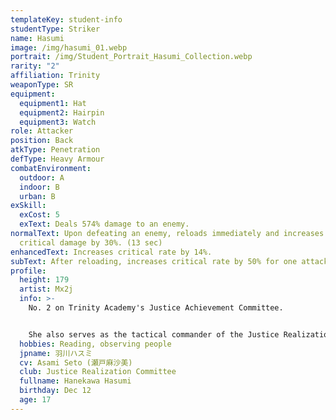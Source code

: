 ```yaml
---
templateKey: student-info
studentType: Striker
name: Hasumi
image: /img/hasumi_01.webp
portrait: /img/Student_Portrait_Hasumi_Collection.webp
rarity: "2"
affiliation: Trinity
weaponType: SR
equipment:
  equipment1: Hat
  equipment2: Hairpin
  equipment3: Watch
role: Attacker
position: Back
atkType: Penetration
defType: Heavy Armour
combatEnvironment:
  outdoor: A
  indoor: B
  urban: B
exSkill:
  exCost: 5
  exText: Deals 574% damage to an enemy.
normalText: Upon defeating an enemy, reloads immediately and increases her
  critical damage by 30%. (13 sec)
enhancedText: Increases critical rate by 14%.
subText: After reloading, increases critical rate by 50% for one attack.
profile:
  height: 179
  artist: Mx2j
  info: >-
    No. 2 on Trinity Academy's Justice Achievement Committee.


    She also serves as the tactical commander of the Justice Realization Committee instead of Tsurugi, the icon of madness. As a result, she appears to be a typical Trinity student, calm and intelligent, but she is also a member of the Justice Realization Committee. She is calmer than anyone else, and sometimes even acts recklessly.
  hobbies: Reading, observing people
  jpname: 羽川ハスミ
  cv: Asami Seto (瀬戸麻沙美)
  club: Justice Realization Committee
  fullname: Hanekawa Hasumi
  birthday: Dec 12
  age: 17
---
```

